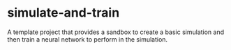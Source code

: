 # simulate-and-train
A template project that provides a sandbox to create a basic simulation and then train a neural network to perform in the simulation.

